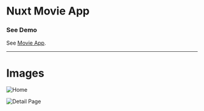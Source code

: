 # Nuxt Movie App

### See Demo

See [Movie App](https://movie-nuxt.vercel.app/).

---

# Images

![Home](https://i.ibb.co/7jCz3bq/Screen-Shot-2022-08-19-at-9-16-59-PM.png)

![Detail Page](https://i.ibb.co/rQScZmy/Screen-Shot-2022-08-19-at-9-17-29-PM.png)
